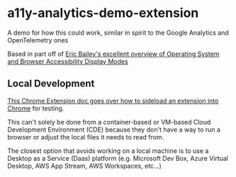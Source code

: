 # a11y-analytics-demo-extension

A demo for how this could work, similar in spirit to the Google Analytics and OpenTelemetry ones

Based in part off of [Eric Bailey's excellent overview of Operating System and Browser Accessibility Display Modes](https://www.a11yproject.com/posts/operating-system-and-browser-accessibility-display-modes/)

## Local Development

[This Chrome Extension doc goes over how to sideload an extension into Chrome](https://developer.chrome.com/docs/extensions/mv3/getstarted/development-basics/#load-unpacked) for testing.

This can't solely be done from a container-based or VM-based Cloud Development Environment (CDE) because they don't have a way to run a browser or adjust the local files it needs to read from.

The closest option that avoids working on a local machine is to use a Desktop as a Service (Daas) platform (e.g. Microsoft Dev Box, Azure Virtual Desktop, AWS App Stream, AWS Workspaces, etc...)

